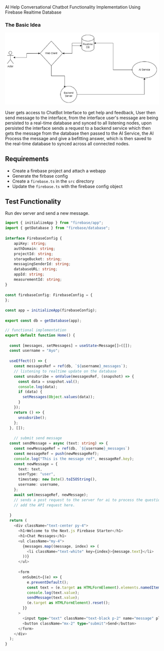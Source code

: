 AI Help Conversational Chatbot Functionality Implementation Using Firebase Realtime Database

### The Basic Idea
![image](/public/AIChatBot.png)

User gets access to ChatBot Interface to get help and feedback, User then send message to the interface, from the interface user's message are being persisted to a real-time database and synced to all listening nodes, upon persisted the interface sends a request to a backend service which then gets the message from the database then passed to the AI Service, the AI Process the message and give a befitting answer, which is then saved to the real-time database to synced across all connected nodes.


## Requirements
- Create a firebase project and attach a webapp
- Generate the firbase config
- Create a `firebase.ts` in the `src` directory
- Update the `firebase.ts` with the firebase config object

## Test Functionality
Run dev server and send a new message.

```ts
import { initializeApp } from "firebase/app";
import { getDatabase } from "firebase/database";

interface FirebaseConfig {
    apiKey: string;
    authDomain: string;
    projectId: string;
    storageBucket: string;
    messagingSenderId: string;
    databaseURL: string;
    appId: string;
    measurementId: string;
}

const firebaseConfig: FirebaseConfig = {
};

const app = initializeApp(firebaseConfig);

export const db = getDatabase(app);
```

```ts
// functional implementation
export default function Home() {

  const [messages, setMessages] = useState<Message[]>([]);
  const username = "Ayo";

  useEffect(() => {
    const messagesRef = ref(db, `${username}_messages`);
    // listening to realtime update on the database
    const unsubsribe = onValue(messagesRef, (snapshot) => {
      const data = snapshot.val();
      console.log(data);
      if (data) {
        setMessages(Object.values(data));
      }
    });
    return () => {
      unsubsribe();
    };
  }, []);

    // submit send message
  const sendMessage = async (text: string) => {
    const newMessageRef = ref(db, `${username}_messages`)
    const messageRef = push(newMessageRef);
    console.log("This is the message ref", messageRef.key);
    const newMessage = {
      text: text,
      userType: "user",
      timestamp: new Date().toISOString(),
      username: username,
    };
    await set(messageRef, newMessage);
    // sends a post request to the server for ai to process the question and persist the response
    // add the API request here.

  }
  return (
    <div className="text-center py-4">
      <h1>Welcome to the Next.js Firebase Starter</h1>
      <h1>Chat Messages</h1>
      <ul className="my-4">
        {messages.map((message, index) => (
          <li className="text-white" key={index}>{message.text}</li>
        ))}
      </ul>

      <form
        onSubmit={(e) => {
          e.preventDefault();
          const text = (e.target as HTMLFormElement).elements.namedItem("message") as HTMLInputElement;
          console.log(text.value);
          sendMessage(text.value);
          (e.target as HTMLFormElement).reset();
        }}
      >
        <input type="text" className="text-black p-2" name="message" placeholder="Type your message" />
        <button className="mx-2" type="submit">Send</button>
      </form>
    </div>
  );
}
```

